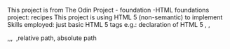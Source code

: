 This project is from The Odin Project - foundation -HTML foundations project: recipes
This project is using HTML 5 (non-semantic) to implement
Skills employed: just  basic HTML 5 tags 
e.g.: declaration of HTML 5 , <head>, <p>,<img>,<a>, <img> ,relative path, absolute path